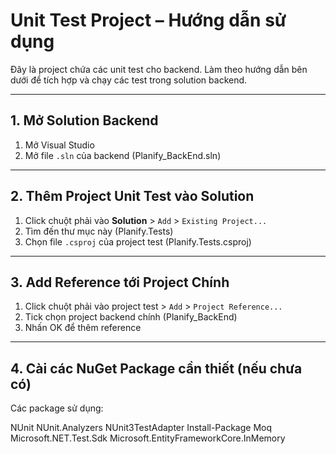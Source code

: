 # Unit Test Project – Hướng dẫn sử dụng

Đây là project chứa các unit test cho backend. Làm theo hướng dẫn bên dưới để tích hợp và chạy các test trong solution backend.

---

## 1. Mở Solution Backend

1. Mở Visual Studio
2. Mở file `.sln` của backend (Planify_BackEnd.sln)

---

## 2. Thêm Project Unit Test vào Solution

1. Click chuột phải vào **Solution** > `Add` > `Existing Project...`
2. Tìm đến thư mục này (Planify.Tests)
3. Chọn file `.csproj` của project test (Planify.Tests.csproj)

---

## 3. Add Reference tới Project Chính

1. Click chuột phải vào project test > `Add` > `Project Reference...`
2. Tick chọn project backend chính (Planify_BackEnd)
3. Nhấn OK để thêm reference

---

## 4. Cài các NuGet Package cần thiết (nếu chưa có)

Các package sử dụng:

NUnit
NUnit.Analyzers
NUnit3TestAdapter
Install-Package Moq
Microsoft.NET.Test.Sdk
Microsoft.EntityFrameworkCore.InMemory

